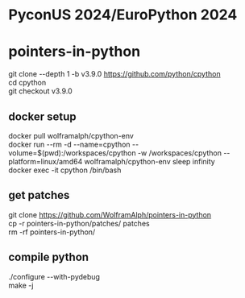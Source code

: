 # PyconUS 2024/EuroPython 2024
# pointers-in-python

git clone --depth 1 -b v3.9.0 https://github.com/python/cpython \
cd cpython \
git checkout v3.9.0

## docker setup
docker pull wolframalph/cpython-env \
docker run --rm -d --name=cpython --volume=$(pwd):/workspaces/cpython -w /workspaces/cpython --platform=linux/amd64 wolframalph/cpython-env sleep infinity \
docker exec -it cpython /bin/bash

## get patches
git clone https://github.com/WolframAlph/pointers-in-python \
cp -r pointers-in-python/patches/ patches \
rm -rf pointers-in-python/

## compile python
./configure --with-pydebug \
make -j
